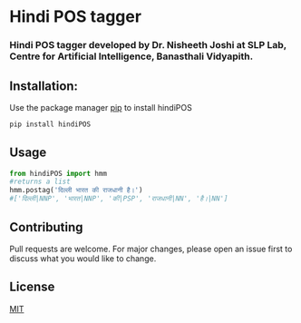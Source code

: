 # Hindi POS tagger 

### Hindi POS tagger developed by Dr. Nisheeth Joshi at SLP Lab, Centre for Artificial Intelligence, Banasthali Vidyapith.

## Installation:
Use the package manager [pip](https://pip.pypa.io/en/stable/) to install hindiPOS
```bash
pip install hindiPOS
```

## Usage
```python
from hindiPOS import hmm
#returns a list
hmm.postag('दिल्ली भारत की राजधानी है।')
#['दिल्ली|NNP', 'भारत|NNP', 'की|PSP', 'राजधानी|NN', 'है।|NN']
```

## Contributing

Pull requests are welcome. For major changes, please open an issue first
to discuss what you would like to change.

## License
[MIT](https://choosealicense.com/licenses/mit/)
